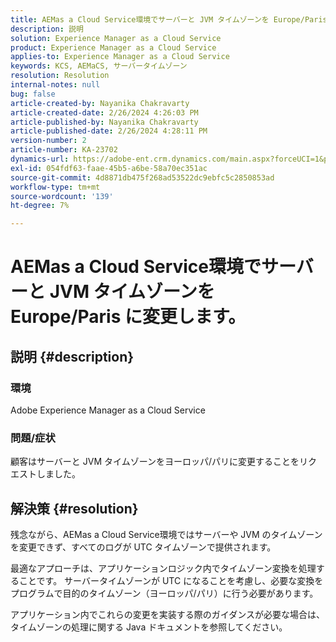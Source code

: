 ```yaml
---
title: AEMas a Cloud Service環境でサーバーと JVM タイムゾーンを Europe/Paris に変更します。
description: 説明
solution: Experience Manager as a Cloud Service
product: Experience Manager as a Cloud Service
applies-to: Experience Manager as a Cloud Service
keywords: KCS, AEMaCS, サーバータイムゾーン
resolution: Resolution
internal-notes: null
bug: false
article-created-by: Nayanika Chakravarty
article-created-date: 2/26/2024 4:26:03 PM
article-published-by: Nayanika Chakravarty
article-published-date: 2/26/2024 4:28:11 PM
version-number: 2
article-number: KA-23702
dynamics-url: https://adobe-ent.crm.dynamics.com/main.aspx?forceUCI=1&pagetype=entityrecord&etn=knowledgearticle&id=f997ebb8-c3d4-ee11-9079-6045bd006b4b
exl-id: 054fdf63-faae-45b5-a6be-58a70ec351ac
source-git-commit: 4d8871db475f268ad53522dc9ebfc5c2850853ad
workflow-type: tm+mt
source-wordcount: '139'
ht-degree: 7%

---
```


# AEMas a Cloud Service環境でサーバーと JVM タイムゾーンを Europe/Paris に変更します。

## 説明 {#description}


### 環境

Adobe Experience Manager as a Cloud Service

### 問題/症状

顧客はサーバーと JVM タイムゾーンをヨーロッパ/パリに変更することをリクエストしました。


## 解決策 {#resolution}


残念ながら、AEMas a Cloud Service環境ではサーバーや JVM のタイムゾーンを変更できず、すべてのログが UTC タイムゾーンで提供されます。

最適なアプローチは、アプリケーションロジック内でタイムゾーン変換を処理することです。 サーバータイムゾーンが UTC になることを考慮し、必要な変換をプログラムで目的のタイムゾーン（ヨーロッパ/パリ）に行う必要があります。

アプリケーション内でこれらの変更を実装する際のガイダンスが必要な場合は、タイムゾーンの処理に関する Java ドキュメントを参照してください。
